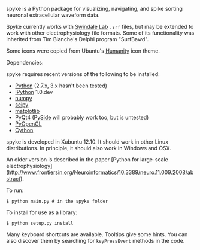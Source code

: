 spyke is a Python package for visualizing, navigating, and spike sorting
neuronal extracellular waveform data.

Spyke currently works with [Swindale Lab](http://swindale.ecc.ubc.ca) `.srf` files,
but may be extended to work with other electrophysiology file formats. Some of its
functionality was inherited from Tim Blanche's Delphi program "SurfBawd".

Some icons were copied from Ubuntu's [Humanity](http://launchpad.net/humanity)
icon theme.

Dependencies:

spyke requires recent versions of the following to be installed:

* [Python](http://python.org) (2.7.x, 3.x hasn't been tested)
* [IPython](http://ipython.org) 1.0.dev
* [numpy](http://numpy.org)
* [scipy](http://scipy.org)
* [matplotlib](http://matplotlib.org)
* [PyQt4](http://www.riverbankcomputing.co.uk/software/pyqt)
  ([PySide](http://pyside.org) will probably work too, but is untested)
* [PyOpenGL](http://pyopengl.sourceforge.net/)
* [Cython](http://cython.org)

spyke is developed in Xubuntu 12.10. It should work in other Linux distributions.
In principle, it should also work in Windows and OSX.

An older version is described in the paper [Python for large-scale electrophysiology]
(http://www.frontiersin.org/Neuroinformatics/10.3389/neuro.11.009.2008/abstract).

To run:
```
$ python main.py # in the spyke folder
```
To install for use as a library:
```
$ python setup.py install
```
Many keyboard shortcuts are available. Tooltips give some hints. You can also
discover them by searching for `keyPressEvent` methods in the code.
